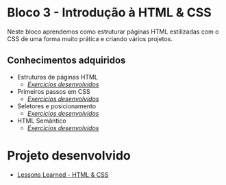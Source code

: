 # Bloco 3 - Introdução à HTML & CSS

Neste bloco aprendemos como estruturar páginas HTML estilizadas com o CSS de uma forma muito prática e criando vários projetos.

## Conhecimentos adquiridos

* Estruturas de páginas HTML
  * _[Exercícios desenvolvidos](https://github.com/giuseppeusn/trybe_exercicios/tree/main/fundamentos/bloco-3-introducao-a-html-e-css/dia-1-html-css-estruturas-de-paginas)_
* Primeiros passos em CSS
  * _[Exercícios desenvolvidos](https://github.com/giuseppeusn/trybe_exercicios/tree/main/fundamentos/bloco-3-introducao-a-html-e-css/dia-2-html-css-primeiros-passos-em-css)_
* Seletores e posicionamento
  * _[Exercícios desenvolvidos](https://github.com/giuseppeusn/trybe_exercicios/tree/main/fundamentos/bloco-3-introducao-a-html-e-css/dia-3-html-css-seletores-e-posicionamento)_
* HTML Semântico
  * _[Exercícios desenvolvidos](https://github.com/giuseppeusn/trybe_exercicios/tree/main/fundamentos/bloco-3-introducao-a-html-e-css/dia-4-html-css-semantico)_

# Projeto desenvolvido
* [Lessons Learned - HTML & CSS](https://github.com/giuseppeusn/trybe_exercicios/tree/main/fundamentos/projetos/html-e-css-lessons-learned)
